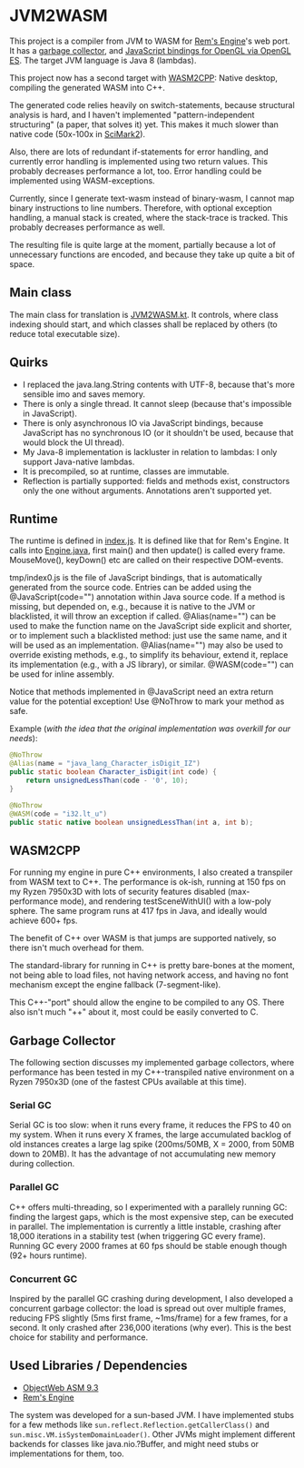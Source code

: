 # JVM2WASM

This project is a compiler from JVM to WASM for [Rem's Engine](https://github.com/AntonioNoack/RemsEngine)'s web port.
It has a [garbage collector](src/jvm/GC.java), and [JavaScript bindings for OpenGL via OpenGL ES](src/jvm/LWJGLxOpenGL.java).
The target JVM language is Java 8 (lambdas).

This project now has a second target with [WASM2CPP](#WASM2Cpp): Native desktop, compiling the generated WASM into C++.

The generated code relies heavily on switch-statements, because structural analysis is hard, and I haven't implemented "pattern-independent structuring" (a paper, that solves it) yet.
This makes it much slower than native code (50x-100x in [SciMark2](https://math.nist.gov/scimark2/)).

Also, there are lots of redundant if-statements for error handling, and currently error handling is implemented using two return values.
This probably decreases performance a lot, too.
Error handling could be implemented using WASM-exceptions.

Currently, since I generate text-wasm instead of binary-wasm, I cannot map binary instructions to line numbers.
Therefore, with optional exception handling, a manual stack is created, where the stack-trace is tracked.
This probably decreases performance as well.

The resulting file is quite large at the moment, partially because a lot of unnecessary functions are encoded,
and because they take up quite a bit of space.

## Main class
The main class for translation is [JVM2WASM.kt](src/JVM2WASM.kt). It controls, where class indexing should start,
and which classes shall be replaced by others (to reduce total executable size).

## Quirks
- I replaced the java.lang.String contents with UTF-8, because that's more sensible imo and saves memory.
- There is only a single thread. It cannot sleep (because that's impossible in JavaScript).
- There is only asynchronous IO via JavaScript bindings, because JavaScript has no synchronous IO (or it shouldn't be used, because that would block the UI thread).
- My Java-8 implementation is lackluster in relation to lambdas: I only support Java-native lambdas.
- It is precompiled, so at runtime, classes are immutable.
- Reflection is partially supported: fields and methods exist, constructors only the one without arguments. Annotations aren't supported yet.

## Runtime
The runtime is defined in [index.js](src/index.js). It is defined like that for Rem's Engine.
It calls into [Engine.java](src/engine/Engine.java), first main() and then update() is called every frame. MouseMove(), keyDown() etc are called on their respective DOM-events.

tmp/index0.js is the file of JavaScript bindings, that is automatically generated from the source code.
Entries can be added using the @JavaScript(code="") annotation within Java source code. If a method is missing,
but depended on, e.g., because it is native to the JVM or blacklisted, it will throw an exception if called.
@Alias(name="") can be used to make the function name on the JavaScript side explicit and shorter, or to implement such a blacklisted method:
just use the same name, and it will be used as an implementation.
@Alias(name="") may also be used to override existing methods, e.g., to simplify its behaviour, extend it, replace its implementation (e.g., with a JS library), or similar.
@WASM(code="") can be used for inline assembly.

Notice that methods implemented in @JavaScript need an extra return value for the potential exception!
Use @NoThrow to mark your method as safe.

Example (*with the idea that the original implementation was overkill for our needs*):
```java
@NoThrow
@Alias(name = "java_lang_Character_isDigit_IZ")
public static boolean Character_isDigit(int code) {
    return unsignedLessThan(code - '0', 10);
}

@NoThrow
@WASM(code = "i32.lt_u")
public static native boolean unsignedLessThan(int a, int b);
```

## WASM2CPP

For running my engine in pure C++ environments, I also created a transpiler from WASM text to C++. The performance is ok-ish, running
at 150 fps on my Ryzen 7950x3D with lots of security features disabled (max-performance mode), and rendering testSceneWithUI() with a low-poly sphere.
The same program runs at 417 fps in Java, and ideally would achieve 600+ fps.

The benefit of C++ over WASM is that jumps are supported natively, so there isn't much overhead for them.

The standard-library for running in C++ is pretty bare-bones at the moment, not being able to load files, not having network access, and having no font mechanism except the engine fallback (7-segment-like).

This C++-"port" should allow the engine to be compiled to any OS. There also isn't much "++" about it, most could be easily converted to C.

## Garbage Collector
The following section discusses my implemented garbage collectors, where performance has been tested in my C++-transpiled native environment
on a Ryzen 7950x3D (one of the fastest CPUs available at this time).

### Serial GC

Serial GC is too slow: when it runs every frame, it reduces the FPS to 40 on my system. When it runs every X frames,
the large accumulated backlog of old instances creates a large lag spike (200ms/50MB, X = 2000, from 50MB down to 20MB).
It has the advantage of not accumulating new memory during collection.

### Parallel GC

C++ offers multi-threading, so I experimented with a parallely running GC: finding the largest gaps, which is the most expensive step,
can be executed in parallel. The implementation is currently a little instable, crashing after 18,000 iterations in a stability test (when triggering GC every frame).
Running GC every 2000 frames at 60 fps should be stable enough though (92+ hours runtime).

### Concurrent GC

Inspired by the parallel GC crashing during development, I also developed a concurrent garbage collector:
the load is spread out over multiple frames, reducing FPS slightly (5ms first frame, ~1ms/frame) for a few frames, for a second.
It only crashed after 236,000 iterations (why ever). This is the best choice for stability and performance.

## Used Libraries / Dependencies
- [ObjectWeb ASM 9.3](https://asm.ow2.io/)
- [Rem's Engine](https://github.com/AntonioNoack/RemsEngine)

The system was developed for a sun-based JVM.
I have implemented stubs for a few methods like `sun.reflect.Reflection.getCallerClass()` and `sun.misc.VM.isSystemDomainLoader()`.
Other JVMs might implement different backends for classes like java.nio.?Buffer, and might need stubs or implementations for them, too.